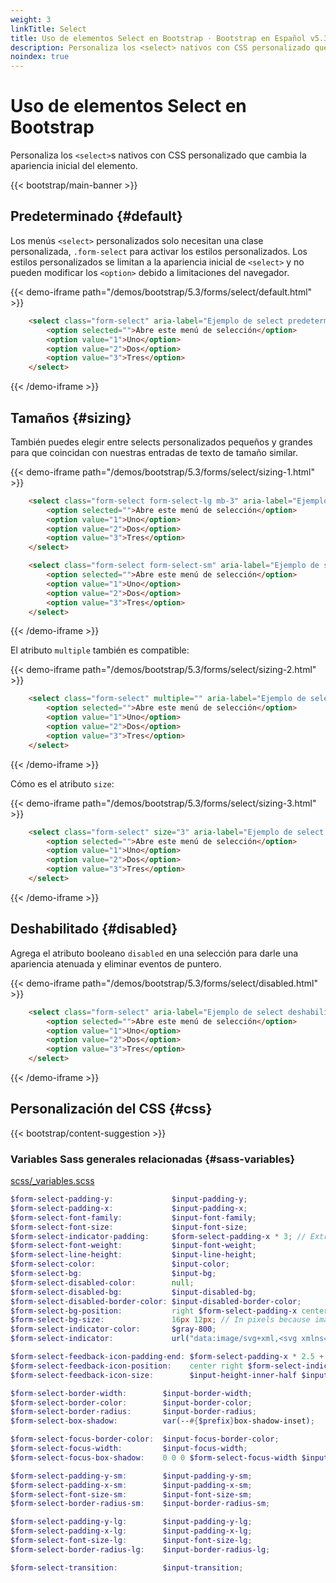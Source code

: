 ```yaml
---
weight: 3
linkTitle: Select
title: Uso de elementos Select en Bootstrap · Bootstrap en Español v5.3
description: Personaliza los <select> nativos con CSS personalizado que cambia la apariencia inicial del elemento.
noindex: true
---
```


# Uso de elementos Select en Bootstrap

Personaliza los `<select>`s nativos con CSS personalizado que cambia la apariencia inicial del elemento.

{{< bootstrap/main-banner >}}

Predeterminado {#default}
--------------------------

Los menús `<select>` personalizados solo necesitan una clase personalizada, `.form-select` para activar los estilos personalizados. Los estilos personalizados se limitan a la apariencia inicial de `<select>` y no pueden modificar los `<option>` debido a limitaciones del navegador.

{{< demo-iframe path="/demos/bootstrap/5.3/forms/select/default.html" >}}
```html {filename="HTML"}
    <select class="form-select" aria-label="Ejemplo de select predeterminado">
        <option selected="">Abre este menú de selección</option>
        <option value="1">Uno</option>
        <option value="2">Dos</option>
        <option value="3">Tres</option>
    </select>
```
{{< /demo-iframe >}}

Tamaños {#sizing}
------------------

También puedes elegir entre selects personalizados pequeños y grandes para que coincidan con nuestras entradas de texto de tamaño similar.

{{< demo-iframe path="/demos/bootstrap/5.3/forms/select/sizing-1.html" >}}
```html {filename="HTML"}
    <select class="form-select form-select-lg mb-3" aria-label="Ejemplo de select grande">
        <option selected="">Abre este menú de selección</option>
        <option value="1">Uno</option>
        <option value="2">Dos</option>
        <option value="3">Tres</option>
    </select>

    <select class="form-select form-select-sm" aria-label="Ejemplo de select pequeño">
        <option selected="">Abre este menú de selección</option>
        <option value="1">Uno</option>
        <option value="2">Dos</option>
        <option value="3">Tres</option>
    </select>
```
{{< /demo-iframe >}}

El atributo `multiple` también es compatible:

{{< demo-iframe path="/demos/bootstrap/5.3/forms/select/sizing-2.html" >}}
```html {filename="HTML"}
    <select class="form-select" multiple="" aria-label="Ejemplo de selección múltiple">
        <option selected="">Abre este menú de selección</option>
        <option value="1">Uno</option>
        <option value="2">Dos</option>
        <option value="3">Tres</option>
    </select>
```
{{< /demo-iframe >}}

Cómo es el atributo `size`:

{{< demo-iframe path="/demos/bootstrap/5.3/forms/select/sizing-3.html" >}}
```html {filename="HTML"}
    <select class="form-select" size="3" aria-label="Ejemplo de select tamaño 3">
        <option selected="">Abre este menú de selección</option>
        <option value="1">Uno</option>
        <option value="2">Dos</option>
        <option value="3">Tres</option>
    </select>
```
{{< /demo-iframe >}}

Deshabilitado {#disabled}
--------------------------

Agrega el atributo booleano `disabled` en una selección para darle una apariencia atenuada y eliminar eventos de puntero.

{{< demo-iframe path="/demos/bootstrap/5.3/forms/select/disabled.html" >}}
```html {filename="HTML"}
    <select class="form-select" aria-label="Ejemplo de select deshabilitado" disabled="">
        <option selected="">Abre este menú de selección</option>
        <option value="1">Uno</option>
        <option value="2">Dos</option>
        <option value="3">Tres</option>
    </select>
```
{{< /demo-iframe >}}

Personalización del CSS {#css}
-----------

{{< bootstrap/content-suggestion >}}

### Variables Sass generales relacionadas {#sass-variables}

[scss/_variables.scss](https://github.com/twbs/bootstrap/blob/v5.3.2/scss/_variables.scss)

```scss {filename="scss/_variables.scss"}
$form-select-padding-y:             $input-padding-y;
$form-select-padding-x:             $input-padding-x;
$form-select-font-family:           $input-font-family;
$form-select-font-size:             $input-font-size;
$form-select-indicator-padding:     $form-select-padding-x * 3; // Extra padding for background-image
$form-select-font-weight:           $input-font-weight;
$form-select-line-height:           $input-line-height;
$form-select-color:                 $input-color;
$form-select-bg:                    $input-bg;
$form-select-disabled-color:        null;
$form-select-disabled-bg:           $input-disabled-bg;
$form-select-disabled-border-color: $input-disabled-border-color;
$form-select-bg-position:           right $form-select-padding-x center;
$form-select-bg-size:               16px 12px; // In pixels because image dimensions
$form-select-indicator-color:       $gray-800;
$form-select-indicator:             url("data:image/svg+xml,<svg xmlns='http://www.w3.org/2000/svg' viewBox='0 0 16 16'><path fill='none' stroke='#{$form-select-indicator-color}' stroke-linecap='round' stroke-linejoin='round' stroke-width='2' d='m2 5 6 6 6-6'/></svg>");

$form-select-feedback-icon-padding-end: $form-select-padding-x * 2.5 + $form-select-indicator-padding;
$form-select-feedback-icon-position:    center right $form-select-indicator-padding;
$form-select-feedback-icon-size:        $input-height-inner-half $input-height-inner-half;

$form-select-border-width:        $input-border-width;
$form-select-border-color:        $input-border-color;
$form-select-border-radius:       $input-border-radius;
$form-select-box-shadow:          var(--#{$prefix}box-shadow-inset);

$form-select-focus-border-color:  $input-focus-border-color;
$form-select-focus-width:         $input-focus-width;
$form-select-focus-box-shadow:    0 0 0 $form-select-focus-width $input-btn-focus-color;

$form-select-padding-y-sm:        $input-padding-y-sm;
$form-select-padding-x-sm:        $input-padding-x-sm;
$form-select-font-size-sm:        $input-font-size-sm;
$form-select-border-radius-sm:    $input-border-radius-sm;

$form-select-padding-y-lg:        $input-padding-y-lg;
$form-select-padding-x-lg:        $input-padding-x-lg;
$form-select-font-size-lg:        $input-font-size-lg;
$form-select-border-radius-lg:    $input-border-radius-lg;

$form-select-transition:          $input-transition;
```